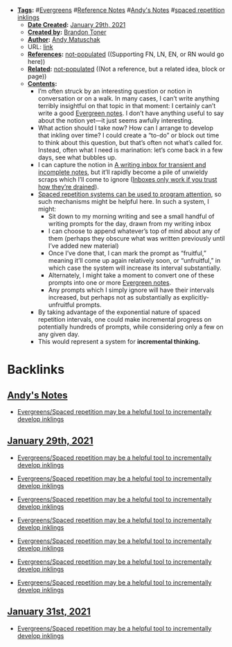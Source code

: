 - **[Tags](<../Tags.md>):** #[Evergreens](<../Evergreens.md>) #[Reference Notes](<../Reference Notes.md>) #[Andy's Notes](<../Andy's Notes.md>) #[spaced repetition](<../spaced repetition.md>) [inklings](<../inklings.md>)
    - **[Date Created](<../Date Created.md>):** [January 29th, 2021](<../January 29th, 2021.md>)
    - **[Created by](<../Created by.md>):** [Brandon Toner](<../Brandon Toner.md>)
    - **[Author](<../Author.md>):** [Andy Matuschak](<../Andy Matuschak.md>)
    - URL: [link](https://notes.andymatuschak.org/z7iCjRziX6V6unNWL81yc2dJicpRw2Cpp9MfQ)
    - **[References](<../References.md>):** [not-populated](<../not-populated.md>) ((Supporting FN, LN, EN, or RN would go here))
    - **[Related](<../Related.md>):** [not-populated](<../not-populated.md>) ((Not a reference, but a related idea, block or page))
    - **[Contents](<../Contents.md>):** 
        - I’m often struck by an interesting question or notion in conversation or on a walk. In many cases, I can’t write anything terribly insightful on that topic in that moment: I certainly can’t write a good [Evergreen notes](https://notes.andymatuschak.org/z4SDCZQeRo4xFEQ8H4qrSqd68ucpgE6LU155C). I don’t have anything useful to say about the notion yet—it just seems awfully interesting.
        - What action should I take now? How can I arrange to develop that inkling over time? I could create a “to-do” or block out time to think about this question, but that’s often not what’s called for. Instead, often what I need is marination: let’s come back in a few days, see what bubbles up.
        - I can capture the notion in [A writing inbox for transient and incomplete notes](https://notes.andymatuschak.org/z5aJUJcSbxuQxzHr2YvaY4cX5TuvLQT7r27Dz), but it’ll rapidly become a pile of unwieldy scraps which I’ll come to ignore ([Inboxes only work if you trust how they’re drained](https://notes.andymatuschak.org/z5tiFxnNKMZCnc8G9R1N51L5hknyRGmyCQx18)).
        - [Spaced repetition systems can be used to program attention](https://notes.andymatuschak.org/z2gqazXUkf9qyFjMQg4W3dw6yegnAJszvDywN), so such mechanisms might be helpful here. In such a system, I might:
            - Sit down to my morning writing and see a small handful of writing prompts for the day, drawn from my writing inbox
            - I can choose to append whatever’s top of mind about any of them (perhaps they obscure what was written previously until I’ve added new material)
            - Once I’ve done that, I can mark the prompt as “fruitful,” meaning it’ll come up again relatively soon, or “unfruitful,” in which case the system will increase its interval substantially.
            - Alternately, I might take a moment to convert one of these prompts into one or more [Evergreen notes](https://notes.andymatuschak.org/z4SDCZQeRo4xFEQ8H4qrSqd68ucpgE6LU155C).
            - Any prompts which I simply ignore will have their intervals increased, but perhaps not as substantially as explicitly-unfruitful prompts.
        - By taking advantage of the exponential nature of spaced repetition intervals, one could make incremental progress on potentially hundreds of prompts, while considering only a few on any given day.
        - This would represent a system for __incremental thinking.__

# Backlinks
## [Andy's Notes](<Andy's Notes.md>)
- [Evergreens/Spaced repetition may be a helpful tool to incrementally develop inklings](<../Evergreens/Spaced repetition may be a helpful tool to incrementally develop inklings.md>)

## [January 29th, 2021](<January 29th, 2021.md>)
- [Evergreens/Spaced repetition may be a helpful tool to incrementally develop inklings](<../Evergreens/Spaced repetition may be a helpful tool to incrementally develop inklings.md>)

- [Evergreens/Spaced repetition may be a helpful tool to incrementally develop inklings](<../Evergreens/Spaced repetition may be a helpful tool to incrementally develop inklings.md>)

- [Evergreens/Spaced repetition may be a helpful tool to incrementally develop inklings](<../Evergreens/Spaced repetition may be a helpful tool to incrementally develop inklings.md>)

- [Evergreens/Spaced repetition may be a helpful tool to incrementally develop inklings](<../Evergreens/Spaced repetition may be a helpful tool to incrementally develop inklings.md>)

- [Evergreens/Spaced repetition may be a helpful tool to incrementally develop inklings](<../Evergreens/Spaced repetition may be a helpful tool to incrementally develop inklings.md>)

- [Evergreens/Spaced repetition may be a helpful tool to incrementally develop inklings](<../Evergreens/Spaced repetition may be a helpful tool to incrementally develop inklings.md>)

- [Evergreens/Spaced repetition may be a helpful tool to incrementally develop inklings](<../Evergreens/Spaced repetition may be a helpful tool to incrementally develop inklings.md>)

## [January 31st, 2021](<January 31st, 2021.md>)
- [Evergreens/Spaced repetition may be a helpful tool to incrementally develop inklings](<../Evergreens/Spaced repetition may be a helpful tool to incrementally develop inklings.md>)

